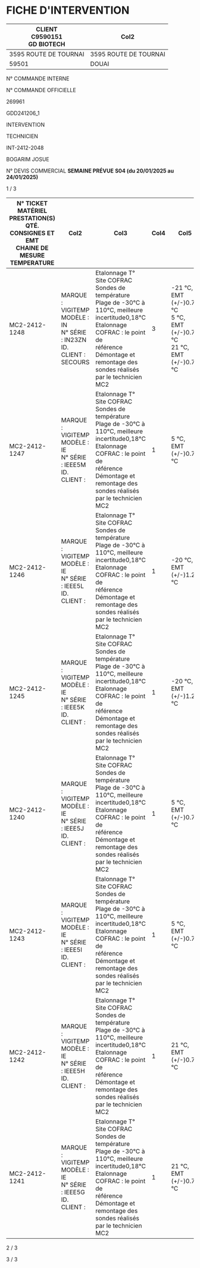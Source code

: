 # FICHE D'INTERVENTION




|CLIENT<br>C9590151<br>GD BIOTECH|Col2|
|---|---|
|3595 ROUTE DE TOURNAI|3595 ROUTE DE TOURNAI|
|59501|DOUAI|







N° COMMANDE INTERNE

N° COMMANDE OFFICIELLE


269961

GDD241206_1


INTERVENTION

TECHNICIEN


INT-2412-2048

BOGARIM JOSUE


N° DEVIS COMMERCIAL **SEMAINE PRÉVUE** **S04 (du 20/01/2025 au 24/01/2025)**








1 / 3

|N° TICKET MATÉRIEL PRESTATION(S) QTÉ. CONSIGNES ET EMT<br>CHAINE DE MESURE TEMPERATURE|Col2|Col3|Col4|Col5|
|---|---|---|---|---|
|MC2-2412-1248|MARQUE : VIGITEMP<br>MODÈLE : IN<br>N° SÉRIE : IN23ZN<br>ID. CLIENT : SECOURS|Etalonnage T° Site COFRAC<br>Sondes de température<br>Plage de -30°C à 110°C, meilleure<br>incertitude0,18°C<br>Etalonnage COFRAC : le point de<br>référence<br>Démontage et remontage des<br>sondes réalisés par le technicien<br>MC2|3|-21 °C, EMT (+/-)0.75 °C<br>5 °C, EMT (+/-)0.75 °C<br>21 °C, EMT (+/-)0.75 °C|
|MC2-2412-1247|MARQUE : VIGITEMP<br>MODÈLE : IE<br>N° SÉRIE : IEEE5M<br>ID. CLIENT :|Etalonnage T° Site COFRAC<br>Sondes de température<br>Plage de -30°C à 110°C, meilleure<br>incertitude0,18°C<br>Etalonnage COFRAC : le point de<br>référence<br>Démontage et remontage des<br>sondes réalisés par le technicien<br>MC2|1|5 °C, EMT (+/-)0.75 °C|
|MC2-2412-1246|MARQUE : VIGITEMP<br>MODÈLE : IE<br>N° SÉRIE : IEEE5L<br>ID. CLIENT :|Etalonnage T° Site COFRAC<br>Sondes de température<br>Plage de -30°C à 110°C, meilleure<br>incertitude0,18°C<br>Etalonnage COFRAC : le point de<br>référence<br>Démontage et remontage des<br>sondes réalisés par le technicien<br>MC2|1|-20 °C, EMT (+/-)1.25 °C|
|MC2-2412-1245|MARQUE : VIGITEMP<br>MODÈLE : IE<br>N° SÉRIE : IEEE5K<br>ID. CLIENT :|Etalonnage T° Site COFRAC<br>Sondes de température<br>Plage de -30°C à 110°C, meilleure<br>incertitude0,18°C<br>Etalonnage COFRAC : le point de<br>référence<br>Démontage et remontage des<br>sondes réalisés par le technicien<br>MC2|1|-20 °C, EMT (+/-)1.25 °C|
|MC2-2412-1240|MARQUE : VIGITEMP<br>MODÈLE : IE<br>N° SÉRIE : IEEE5J<br>ID. CLIENT :|Etalonnage T° Site COFRAC<br>Sondes de température<br>Plage de -30°C à 110°C, meilleure<br>incertitude0,18°C<br>Etalonnage COFRAC : le point de<br>référence<br>Démontage et remontage des<br>sondes réalisés par le technicien<br>MC2|1|5 °C, EMT (+/-)0.75 °C|
|MC2-2412-1243|MARQUE : VIGITEMP<br>MODÈLE : IE<br>N° SÉRIE : IEEE5I<br>ID. CLIENT :|Etalonnage T° Site COFRAC<br>Sondes de température<br>Plage de -30°C à 110°C, meilleure<br>incertitude0,18°C<br>Etalonnage COFRAC : le point de<br>référence<br>Démontage et remontage des<br>sondes réalisés par le technicien<br>MC2|1|5 °C, EMT (+/-)0.75 °C|
|MC2-2412-1242|MARQUE : VIGITEMP<br>MODÈLE : IE<br>N° SÉRIE : IEEE5H<br>ID. CLIENT :|Etalonnage T° Site COFRAC<br>Sondes de température<br>Plage de -30°C à 110°C, meilleure<br>incertitude0,18°C<br>Etalonnage COFRAC : le point de<br>référence<br>Démontage et remontage des<br>sondes réalisés par le technicien<br>MC2|1|21 °C, EMT (+/-)0.75 °C|
|MC2-2412-1241|MARQUE : VIGITEMP<br>MODÈLE : IE<br>N° SÉRIE : IEEE5G<br>ID. CLIENT :|Etalonnage T° Site COFRAC<br>Sondes de température<br>Plage de -30°C à 110°C, meilleure<br>incertitude0,18°C<br>Etalonnage COFRAC : le point de<br>référence<br>Démontage et remontage des<br>sondes réalisés par le technicien<br>MC2|1|21 °C, EMT (+/-)0.75 °C|


2 / 3

3 / 3

